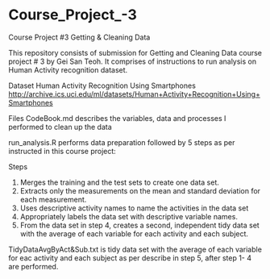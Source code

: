 # Course_Project_-3
Course Project #3 Getting &amp; Cleaning Data

This repository consists of submission for Getting and Cleaning Data course project # 3 by Gei San Teoh. It comprises of instructions to run analysis on Human Activity recognition dataset.

Dataset
Human Activity Recognition Using Smartphones
http://archive.ics.uci.edu/ml/datasets/Human+Activity+Recognition+Using+Smartphones

Files
CodeBook.md describes the variables, data and processes I performed to clean up the data

run_analysis.R performs data preparation followed by 5 steps as per instructed in this course project:

Steps
1. Merges the training and the test sets to create one data set.
2. Extracts only the measurements on the mean and standard deviation for each measurement.
3. Uses descriptive activity names to name the activities in the data set
4. Appropriately labels the data set with descriptive variable names.
5. From the data set in step 4, creates a second, independent tidy data set with the average of each variable for each activity and each subject.

TidyDataAvgByAct&Sub.txt is tidy data set with the average of each variable for eac activity and each subject as per describe in step 5, after step 1- 4 are performed.
